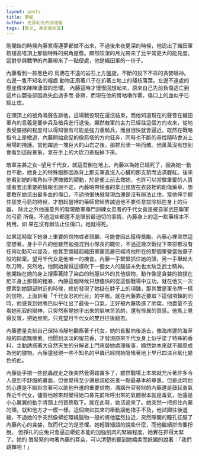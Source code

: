 ```yaml
---
layout: posts
title: 夢蛇
author: 史蛋利九的部落格
tags: [散文, 高密度詞藻]
---
```


剛開始的時候內藤累得連夢都做不出來，不過後來夜更深的時候，他認出了織田軍 箭樓高塔頂上那個特殊的飛角屋簷。顯然皎潔的月光帶來了比平常更大的能見度。 這對參與戰爭的內藤帶來了一點便處，他是織田軍的一份子。

<!--more-->

內藤看到一群黑色的 烏鴉在不遠的岩石上方盤旋，不斷的投下不祥的貪婪眼神。右邊一隻不知名的囓齒 動物正用著爪子在扒著土地上的殘枝落葉。左邊不遠處的懸崖傳來陣陣淒澀的恐懼。 內藤這時才慢慢回想起來，原來自己先前負傷逃亡到這片山麓後卻因為失血過多而 昏厥，而現在他的胃咕嚕作響，傷口上的血似乎已經止住。

在頭頂上的號角鳴聲告訴他，這場戰役現在還沒結束，而他知道現在的聲音在織田 軍內的意義是要步兵及槍兵進行退後。顯然敵軍的主力已經往這個方向攻來，從地 表受震撼的程度可以得知很有可能是強力重騎兵，而且很快就會逼近。既然在戰略 指令上是撤退，內藤開始倉促的像箭塔的方向狂奔，同時也不斷的尋找隨時會派上 用場的掩護。當他躍過一塊巨大的山岩之後，那群烏鴉一哄而散。他萬萬沒有想到 會看到這般景象，拿在手上的大砍刀差點掉下來。

敵軍主將之女─望月千代女，就這麼倒在地上。內藤以為她已經死了，因為她一動 也不動，她身上的特殊服飾因為背上那支筆直沒入心臟的那支箭而沾滿腥紅。後來 他看到她的嘴角似乎還微微的顫動，於是便上前去救她，也許可以當做重要的人質 或者套出重要的情報也說不定。內藤略帶慌張的拿出預放在衣袋裡的創傷藥草，想 要敷在她流出最多血的傷口，不過他很快就發現血還是沒有辦法止住。當他伸手握 住那支弓箭的時候，才想起營裡的藥師曾經告誡過他不要任意拔除抵在身上的兵器， 除此之外他還意外的發現敵軍專門訓練女忍者的千代女竟是被自家武田聯軍的弓箭 所傷。不過這些都還不是眼前最迫切的事情，內藤身上的這一點藥根本不夠用，如 果在沒有辦法止住傷口，她就得死。

如果這時取下她身上重要的信物或者頭顱，可能會因此獲得獎勵。內藤心裡突然這 麼想著，身手平凡的他雖然勉強混到小隊長的職位，不過這幾次戰役下來卻都沒有 任何功勳可以提及，他甚至懷疑起織田軍團高層已經將他所在的那個軍營當做棄子 般的拋棄。望月千代女是他唯一的機會。內藤一手緊緊抓住她的頭，另一手舉起大 砍刀時，突然地，他開始覺得這樣砍下一個女人的腦袋未免也太缺乏武士精神。 他開始在她的身上搜索著除了染血的制服以外的其他信物，動作像是貪婪的狼撲在 肥羊身上那樣的粗暴，內藤這個時候只想儘快的從這個戰場中立功。就在他又一次 摸索到她頸部附近的時候，終於發現了她掛在脖子上的項鍊，那其實是軍令牌一樣 的信物，上面刻著「千代女忍初代目」的字眼。就在內藤靠近要取下這個項鍊的同 時，他感覺到她嘴巴似乎吐出了最後一口氣，正好被內藤吸進了肺葉。他盡量不去 看她死寂的眼神，只突然察覺她乎出來的氣味苦苦的，還有怪異的質感。他馬上覺
得反胃，把她推開，只見望月千代女的雙目往後翻去。

內藤盡量克制自己保持冷靜地觀察著千代女，她的長髮向後游去，像海岸邊的海草 般的四處飄散著。他聞到淡淡的蜜花香，才發現原來千代女身上似乎塗了特殊的香 料，主動誘惑著大自然天生的分解者上門來替她處理後事，顯然她本來就不願意成 為他的獵物。內藤還發現一些不知名的甲蟲已經開始吸嗜著地上早已四溢且氧化變 色的血。

內藤徒手把一些昆蟲趕走之後突然覺得踏實多了，雖然戰場上本來就充斥著許多令 人感到不舒服的畫面，但他覺得至少還是該給死者一點最基本的尊重。但是此時他 的心還是不斷掛念著可以助他升遷的重要信物，滿腦升官發財的內藤還是鼓起勇氣 靠近千代女，儘管他越來越覺得她口鼻先前所呼出來的氣體根本就是毒氣，他還是 小心翼翼的動手將頸上的首飾取下。就在此時，她活過來了。她突然一把抓住內藤的頭，就和他方才一模一樣。這個突如其來的舉動讓他措手不及，他試圖往後退縮，不過她的手突然像蟒蛇環繞獵物一般的將他猛然拉近，突然睜開的瞳孔征服了內藤內心的貪婪，取而代之的是恐懼。她輕聲細語的說些什麼，而他繼續拼命要掙脫， 但掙扎的白兔只會逼迫蟒蛇本能的加強肌肉的緊繃程度，她實在抓得太緊了。她的 唇緊緊的吻著內藤的耳朵，可以清楚的聽到她嬌柔而妖媚的說著：「我們跳舞吧！」
